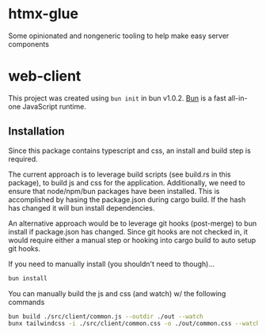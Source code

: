 # htmx-glue
Some opinionated and nongeneric tooling to help make easy server components

# web-client
This project was created using `bun init` in bun v1.0.2. [Bun](https://bun.sh) is a fast all-in-one JavaScript runtime.

## Installation
Since this package contains typescript and css, an install and build step is required.

The current approach is to leverage build scripts (see build.rs in this package), to build js and css for the application.
Additionally, we need to ensure that node/npm/bun packages have been installed. This is accomplished by hasing the package.json during cargo build. If the hash has changed it will bun install dependencies.

An alternative approach would be to leverage git hooks (post-merge) to bun install if package.json has changed.
Since git hooks are not checked in, it would require either a manual step or hooking into cargo build to auto setup git hooks.

If you need to manually install (you shouldn't need to though)...
```bash
bun install
```

You can manually build the js and css (and watch) w/ the following commands
```bash
bun build ./src/client/common.js --outdir ./out --watch
bunx tailwindcss -i ./src/client/common.css -o ./out/common.css --watch
```


